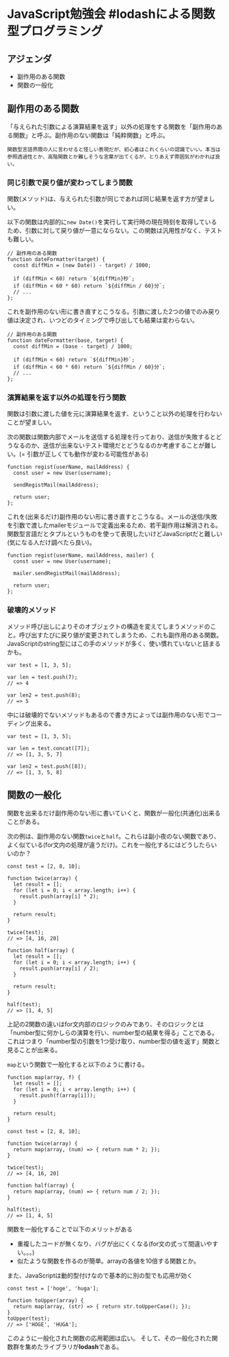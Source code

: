 # JavaScript勉強会 #lodashによる関数型プログラミング

## アジェンダ
* 副作用のある関数
* 関数の一般化

## 副作用のある関数
「与えられた引数による演算結果を返す」以外の処理をする関数を「副作用のある関数」と呼ぶ。副作用のない関数は「純粋関数」と呼ぶ。

```
関数型言語界隈の人に言わせると怪しい表現だが、初心者はこれくらいの認識でいい。本当は参照透過性とか、高階関数とか難しそうな言葉が出てくるが、とりあえず雰囲気がわかれば良い。
```

### 同じ引数で戻り値が変わってしまう関数
関数(メソッド)は、与えられた引数が同じであれば同じ結果を返す方が望ましい。

以下の関数は内部的に`new Date()`を実行して実行時の現在時刻を取得しているため、引数に対して戻り値が一意にならない。この関数は汎用性がなく、テストも難しい。

```
// 副作用のある関数
function dateFormatter(target) {
  const diffMin = (new Date() - target) / 1000;

  if (diffMin < 60) return `${diffMin}秒`;
  if (diffMin < 60 * 60) return `${diffMin / 60}分`;
  // ...
};
```

これを副作用のない形に書き直すとこうなる。引数に渡した2つの値でのみ戻り値は決定され、いつどのタイミングで呼び出しても結果は変わらない。

```
// 副作用のある関数
function dateFormatter(base, target) {
  const diffMin = (base - target) / 1000;

  if (diffMin < 60) return `${diffMin}秒`;
  if (diffMin < 60 * 60) return `${diffMin / 60}分`;
  // ...
};
```

### 演算結果を返す以外の処理を行う関数
関数は引数に渡した値を元に演算結果を返す、ということ以外の処理を行わないことが望ましい。

次の関数は関数内部でメールを送信する処理を行っており、送信が失敗するとどうなるのか、送信が出来ないテスト環境だとどうなるのか考慮することが難しい。(= 引数が正しくても動作が変わる可能性がある)

```
function regist(userName, mailAddress) {
  const user = new User(username);

  sendRegistMail(mailAddress);

  return user;
};
```

これを(出来るだけ)副作用のない形に書き直すとこうなる。メールの送信/失敗を引数で渡したmailerモジュールで定義出来るため、若干副作用は解消される。関数型言語だとタプルというものを使って表現したいけどJavaScriptだと難しい(気になる人だけ調べたら良い)。

```
function regist(userName, mailAddress, mailer) {
  const user = new User(username);

  mailer.sendRegistMail(mailAddress);

  return user;
};
```

### 破壊的メソッド
メソッド呼び出しによりそのオブジェクトの構造を変えてしまうメソッドのこと。呼び出すたびに戻り値が変更されてしまうため、これも副作用のある関数。
JavaScriptのstring型にはこの手のメソッドが多く、使い慣れていないと詰まるかも。

```
var test = [1, 3, 5];

var len = test.push(7);
// => 4

var len2 = test.push(8);
// => 5
```

中には破壊的でないメソッドもあるので書き方によっては副作用のない形でコーディング出来る。

```
var test = [1, 3, 5];

var len = test.concat([7]);
// => [1, 3, 5, 7]

var len2 = test.push([8]);
// => [1, 3, 5, 8]
```

## 関数の一般化
関数を出来るだけ副作用のない形に書いていくと、関数が一般化(共通化)出来ることがある。

次の例は、副作用のない関数`twice`と`half`。これらは副小夜のない関数であり、よく似ている(for文内の処理が違うだけ)。これを一般化するにはどうしたらいいのか？

```
const test = [2, 8, 10];

function twice(array) {
  let result = [];
  for (let i = 0; i < array.length; i++) {
    result.push(array[i] * 2);
  }

  return result;
}

twice(test);
// => [4, 16, 20]

function half(array) {
  let result = [];
  for (let i = 0; i < array.length; i++) {
    result.push(array[i] / 2);
  }

  return result;
}

half(test);
// => [1, 4, 5]
```

上記の2関数の違いはfor文内部のロジックのみであり、そのロジックとは「number型に何かしらの演算を行い、number型の結果を得る」ことである。これはつまり「number型の引数を1つ受け取り、number型の値を返す」関数と見ることが出来る。

`map`という関数で一般化すると以下のように書ける。

```
function map(array, f) {
  let result = [];
  for (let i = 0; i < array.length; i++) {
    result.push(f(array[i]));
  }

  return result;
}

const test = [2, 8, 10];

function twice(array) {
  return map(array, (num) => { return num * 2; });
}

twice(test);
// => [4, 16, 20]

function half(array) {
  return map(array, (num) => { return num / 2; });
}

half(test);
// => [1, 4, 5]
```

関数を一般化することで以下のメリットがある
* 重複したコードが無くなり、バグが出にくくなる(for文の式って間違いやすい。。。)
* 似たような関数を作るのが簡単。arrayの各値を10倍する関数とか。

また、JavaScriptは動的型付けなので基本的に別の型でも応用が効く

```
const test = ['hoge', 'huga'];

function toUpper(array) {
  return map(array, (str) => { return str.toUpperCase(); });
}
toUpper(test);
// => ['HOGE', 'HUGA'];
```

このように一般化された関数の応用範囲は広い。
そして、その一般化された関数群を集めたライブラリが**lodash**である。

